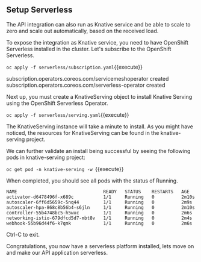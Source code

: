 ## Setup Serverless

The API integration can also run as Knative service and be able to scale to zero and scale out automatically, based on the received load.

To expose the integration as Knative service, you need to have OpenShift Serverless installed in the cluster. Let's subscribe to the OpenShift Serverless.

``oc apply -f serverless/subscription.yaml``{{execute}}

subscription.operators.coreos.com/servicemeshoperator created
subscription.operators.coreos.com/serverless-operator created

Next up, you must create a KnativeServing object to install Knative Serving using the OpenShift Serverless Operator.

``oc apply -f serverless/serving.yaml``{{execute}}

The KnativeServing instance will take a minute to install. As you might have noticed, the resources for KnativeServing can be found in the knative-serving project.



We can further validate an install being successful by seeing the following pods in knative-serving project:

``oc get pod -n knative-serving -w ``{{execute}}

When completed, you should see all pods with the status of Running.

```
NAME                                READY   STATUS    RESTARTS   AGE
activator-d6478496f-x689c           1/1     Running   0          2m10s
autoscaler-6ff6d5659c-5nq44         1/1     Running   0          2m9s
autoscaler-hpa-868c8b56b4-s6jln     1/1     Running   0          2m10s
controller-55b4748bc5-h5wxc         1/1     Running   0          2m6s
networking-istio-679dfcd5d7-mbt8v   1/1     Running   0          2m4s
webhook-55b96d44f6-k7qmk            1/1     Running   0          2m6s
```

Ctrl-C to exit.

Congratulations, you now have a serverless platform installed, lets move on and make our API application serverless.
